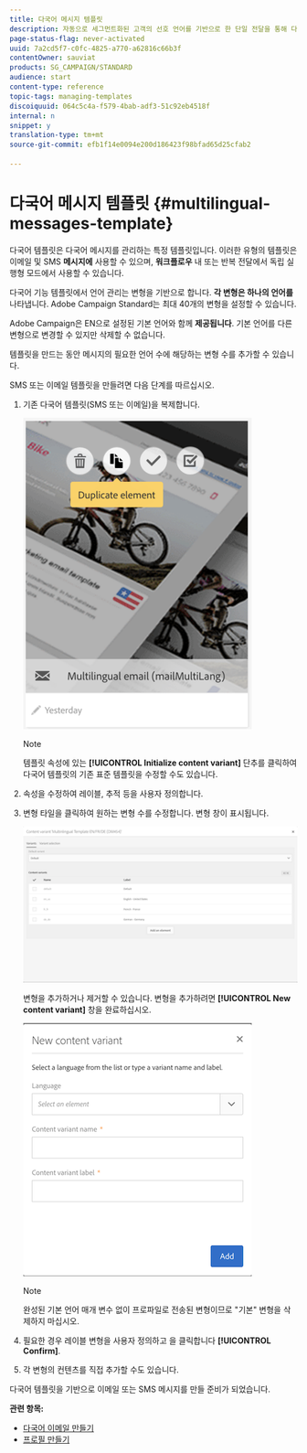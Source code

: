 ```yaml
---
title: 다국어 메시지 템플릿
description: 자동으로 세그먼트화된 고객의 선호 언어를 기반으로 한 단일 전달을 통해 다국어 이메일/SMS 전달을 정의하고 실행하는 방법을 알아봅니다. 언어 및 개별 수준에 대한 모든 전달의 성과를 보고합니다.
page-status-flag: never-activated
uuid: 7a2cd5f7-c0fc-4825-a770-a62816c66b3f
contentOwner: sauviat
products: SG_CAMPAIGN/STANDARD
audience: start
content-type: reference
topic-tags: managing-templates
discoiquuid: 064c5c4a-f579-4bab-adf3-51c92eb4518f
internal: n
snippet: y
translation-type: tm+mt
source-git-commit: efb1f14e0094e200d186423f98bfad65d25cfab2

---
```



# 다국어 메시지 템플릿 {#multilingual-messages-template}

다국어 템플릿은 다국어 메시지를 관리하는 특정 템플릿입니다. 이러한 유형의 템플릿은 이메일 및 SMS **메시지에** 사용할 수 있으며, **워크플로우** 내 또는 반복 전달에서 독립 실행형 모드에서 사용할 수 있습니다.

다국어 기능 템플릿에서 언어 관리는 변형을 기반으로 합니다. **각 변형은 하나의 언어를**&#x200B;나타냅니다. Adobe Campaign Standard는 최대 40개의 변형을 설정할 수 있습니다.

Adobe Campaign은 EN으로 설정된 기본 언어와 함께 **제공됩니다**. 기본 언어를 다른 변형으로 변경할 수 있지만 삭제할 수 없습니다.

템플릿을 만드는 동안 메시지의 필요한 언어 수에 해당하는 변형 수를 추가할 수 있습니다.

SMS 또는 이메일 템플릿을 만들려면 다음 단계를 따르십시오.

1. 기존 다국어 템플릿(SMS 또는 이메일)을 복제합니다.

   ![](assets/multi_template_duplicate.png)

   >[!NOTE]
   >
   >템플릿 속성에 있는 **[!UICONTROL Initialize content variant]** 단추를 클릭하여 다국어 템플릿의 기존 표준 템플릿을 수정할 수도 있습니다.

1. 속성을 수정하여 레이블, 추적 등을 사용자 정의합니다.
1. 변형 타일을 클릭하여 원하는 변형 수를 수정합니다. 변형 창이 표시됩니다.

   ![](assets/multi_template_variants.png)

   변형을 추가하거나 제거할 수 있습니다. 변형을 추가하려면 **[!UICONTROL New content variant]** 창을 완료하십시오.

   ![](assets/multi_template_newvariant.png)

   >[!NOTE]
   >
   >완성된 기본 언어 매개 변수 없이 프로파일로 전송된 변형이므로 &quot;기본&quot; 변형을 삭제하지 마십시오.

1. 필요한 경우 레이블 변형을 사용자 정의하고 을 클릭합니다 **[!UICONTROL Confirm]**.
1. 각 변형의 컨텐츠를 직접 추가할 수도 있습니다.

다국어 템플릿을 기반으로 이메일 또는 SMS 메시지를 만들 준비가 되었습니다.

**관련 항목:**

* [다국어 이메일 만들기](../../channels/using/creating-a-multilingual-email.md)
* [프로필 만들기](../../audiences/using/creating-profiles.md)
